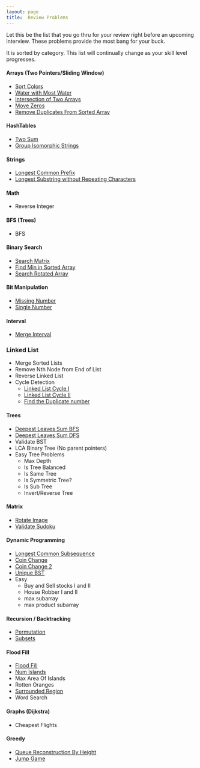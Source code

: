 ```yaml
---
layout: page
title:  Review Problems
---
```


Let this be the list that you go thru for your review right before an upcoming interview. These problems provide the most bang for your buck.

It is sorted by category. This list will continually change as your skill level progresses.

#### Arrays (Two Pointers/Sliding Window)

- [Sort Colors](/problems/sortColors)
- [Water with Most Water](/problems/waterWithMostWater)
- [Intersection of Two Arrays](/problems/intersectionOfTwoArrays2)
- [Move Zeros](/problems/moveZeros)
- [Remove Duplicates From Sorted Array](/problems/removeDupsFromSortedArray)

#### HashTables

- [Two Sum](/problems/twoSum)
- [Group Isomorphic Strings](/problems/groupIsomorphicStrings)

#### Strings

- [Longest Common Prefix](/problems/longestCommonPrefix)
- [Longest Substring without Repeating Characters](/problems/longestSubstringWithoutRepeatingChars)

#### Math

- Reverse Integer



#### BFS (Trees)

- BFS

#### Binary Search

- [Search Matrix](/problems/matrixSearch)
- [Find Min in Sorted Array](/problems/findMinInSortedArray)
- [Search Rotated Array](/problems/searchRotatedArray)

#### Bit Manipulation

- [Missing Number](/problems/missingNumber)
- [Single Number](/problems/singleNumber)

#### Interval

- [Merge Interval](/problems/mergeIntervals)

### Linked List
- Merge Sorted Lists
- Remove Nth Node from End of List
- Reverse Linked List
- Cycle Detection
    - [Linked List Cycle I](/problems/llcycle)
    - [Linked List Cycle II](/problems/llcycle2)
    - [Find the Duplicate number](/problems/findTheDuplicateNumber)



#### Trees

- [Deepest Leaves Sum BFS](/problems/deepestLeavesSumBFS)
- [Deepest Leaves Sum DFS](/problems/deepestLeavesSumDFS)
- Validate BST
- LCA Binary Tree (No parent pointers)
- Easy Tree Problems
    - Max Depth
    - Is Tree Balanced
    - Is Same Tree
    - Is Symmetric Tree?
    - Is Sub Tree
    - Invert/Reverse Tree



#### Matrix

- [Rotate Image](/problems/rotateImage)
- [Validate Sudoku](/problems/validateSudoku)



#### Dynamic Programming

- [Longest Common Subsequence](/problems/longestCommonSubsequence)
- [Coin Change](/problems/coinChange)
- [Coin Change 2](/problems/coinChange2)
- [Unique BST](/problems/uniqueBST)
- Easy
    - Buy and Sell stocks I and II
    - House Robber I and II
    - max subarray
    - max product subarray

#### Recursion / Backtracking

- [Permutation](/problems/permutations)
- [Subsets](/problems/subsets)

#### Flood Fill

- [Flood Fill](/problems/floodfill)
- [Num Islands](/problems/numIslands)
- Max Area Of Islands
- Rotten Oranges
- [Surrounded Region](/problems/surroundedRegion)
- Word Search


#### Graphs (Dijkstra)

- Cheapest Flights


#### Greedy

- [Queue Reconstruction By Height](/problems/queueReconstructionByHeight)
- [Jump Game](/problems/jumpGame)